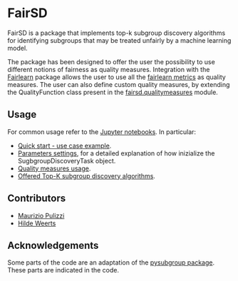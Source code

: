 # FairSD

FairSD is a package that implements top-k subgroup discovery algorithms for identifying subgroups that may be treated unfairly by a machine learning model.<br/>

The package has been designed to offer the user the possibility to use different notions of fairness as quality measures. Integration with the [Fairlearn]( https://fairlearn.github.io/) package allows the user to use all the [fairlearn metrics](https://fairlearn.github.io/v0.6.0/api_reference/fairlearn.metrics.html) as  quality measures. The user can also define custom quality measures, by extending the QualityFunction class present in the [fairsd.qualitymeasures](https://github.com/MaurizioPulizzi/fairsd/blob/main/fairsd/qualitymeasures.py) module.


## Usage
For common usage refer to the [Jupyter notebooks](https://github.com/MaurizioPulizzi/fairsd/tree/main/notebooks). In particular:
* [Quick start - use case example](https://github.com/MaurizioPulizzi/fairsd/blob/main/notebooks/quickstart.ipynb).
* [Parameters settings](https://github.com/MaurizioPulizzi/fairsd/blob/main/notebooks/parameters_settings.ipynb), for a detailed explanation of how inizialize the SugbgroupDiscoveryTask object.
* [Quality measures usage](https://github.com/MaurizioPulizzi/fairsd/blob/main/notebooks/quality_measures.ipynb).
* [Offered Top-K subgroup discovery algorithms](https://github.com/MaurizioPulizzi/fairsd/blob/main/notebooks/subgroup_discovery_algorithms.ipynb).


## Contributors
* [Maurizio Pulizzi](https://github.com/MaurizioPulizzi)
* [Hilde Weerts](https://github.com/hildeweerts)


## Acknowledgements
Some parts of the code are an adaptation of the [pysubgroup package](https://github.com/flemmerich/pysubgroup). These parts are indicated in the code.
